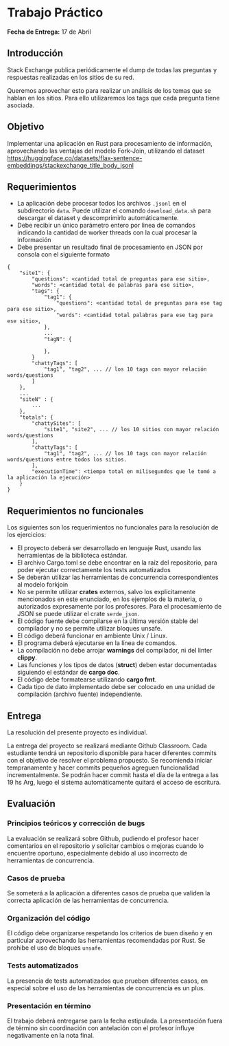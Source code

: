 # Trabajo Práctico

**Fecha de Entrega:** 17 de Abril

## Introducción

Stack Exchange publica periódicamente el dump de todas las preguntas y respuestas realizadas en los sitios de su red.

Queremos aprovechar esto para realizar un análisis de los temas que se hablan en los sitios. 
Para ello utilizaremos los tags que cada pregunta tiene asociada.


## Objetivo

Implementar una aplicación en Rust para procesamiento de información, aprovechando las ventajas del modelo Fork-Join, utilizando el dataset https://huggingface.co/datasets/flax-sentence-embeddings/stackexchange_title_body_jsonl 

## Requerimientos

- La aplicación debe procesar todos los archivos `.jsonl` en el subdirectorio `data`. Puede utilizar el comando `download_data.sh` para descargar el dataset y descomprimirlo automáticamente.
- Debe recibir un único parámetro entero por linea de comandos indicando la cantidad de worker threads con la cual procesar la información
- Debe presentar un resultado final de procesamiento en JSON por consola con el siguiente formato

```
{
    "site1": {
        "questions": <cantidad total de preguntas para ese sitio>,
        "words": <cantidad total de palabras para ese sitio>,
        "tags": {
            "tag1": {
                "questions": <cantidad total de preguntas para ese tag para ese sitio>,
                "words": <cantidad total palabras para ese tag para ese sitio>,
            },
            ...
            "tagN": {

            },
        }
        "chattyTags": [
            "tag1", "tag2", ... // los 10 tags con mayor relación words/questions
        ]
    },
    ...
    "siteN" : {
        ...
    },
    "totals": {
        "chattySites": [
            "site1", "site2", ... // los 10 sitios con mayor relación words/questions
        ],
        "chattyTags": [
            "tag1", "tag2", ... // los 10 tags con mayor relación words/questions entre todos los sitios.
        ],
        "executionTime": <tiempo total en milisegundos que le tomó a la aplicación la ejecución>
    }
}
```




## Requerimientos no funcionales

Los siguientes son los requerimientos no funcionales para la resolución de los ejercicios:

- El proyecto deberá ser desarrollado en lenguaje Rust, usando las herramientas de la biblioteca estándar.
- El archivo Cargo.toml se debe encontrar en la raíz del repositorio, para poder ejecutar correctamente los tests automatizados
- Se deberán utilizar las herramientas de concurrencia correspondientes al modelo forkjoin
- No se permite utilizar **crates** externos, salvo los explícitamente mencionados en este enunciado, en los ejemplos de la materia, o autorizados expresamente por los profesores. Para el procesamiento de JSON se puede utilizar el crate `serde_json`. 
- El código fuente debe compilarse en la última versión stable del compilador y no se permite utilizar bloques unsafe.
- El código deberá funcionar en ambiente Unix / Linux.
- El programa deberá ejecutarse en la línea de comandos.
- La compilación no debe arrojar **warnings** del compilador, ni del linter **clippy**.
- Las funciones y los tipos de datos (**struct**) deben estar documentadas siguiendo el estándar de **cargo doc**.
- El código debe formatearse utilizando **cargo fmt**.
- Cada tipo de dato implementado debe ser colocado en una unidad de compilación (archivo fuente) independiente.

## Entrega

La resolución del presente proyecto es individual.

La entrega del proyecto se realizará mediante Github Classroom. Cada estudiante tendrá un repositorio disponible para 
hacer diferentes commits con el objetivo de resolver el problema propuesto. Se recomienda iniciar tempranamente y
hacer commits pequeños agreguen funcionalidad incrementalmente.
Se podrán hacer commit hasta el día de la entrega a las 19 hs Arg, luego el sistema automáticamente quitará el acceso
de escritura.

## Evaluación

### Principios teóricos y corrección de bugs

La evaluación se realizará sobre Github, pudiendo el profesor hacer comentarios en el repositorio y solicitar cambios
o mejoras cuando lo encuentre oportuno, especialmente debido al uso incorrecto de herramientas de concurrencia.

### Casos de prueba

Se someterá a la aplicación a diferentes casos de prueba que validen la correcta aplicación de las herramientas de concurrencia.

### Organización del código

El código debe organizarse respetando los criterios de buen diseño y en particular aprovechando las herramientas recomendadas por Rust. Se prohibe el uso de bloques `unsafe`. 

### Tests automatizados

La presencia de tests automatizados que prueben diferentes casos, en especial sobre el uso de las herramientas de concurrencia es un plus.

### Presentación en término

El trabajo deberá entregarse para la fecha estipulada. La presentación fuera de término sin coordinación con antelación con el profesor influye negativamente en la nota final.
